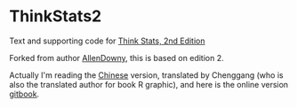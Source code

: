 ThinkStats2
===========

Text and supporting code for [Think Stats, 2nd Edition](http://greenteapress.com/thinkstats2/index.html)

Forked from author [AllenDowny](https://github.com/AllenDowney/ThinkStats2), this is based on edition 2.

Actually I'm reading the [Chinese](https://book.douban.com/subject/24381562/) version, translated by Chenggang (who is also the translated author for book R graphic), and here is the online version [gitbook](https://jobrest.gitbooks.io/statistical-thinking/content/index.html).